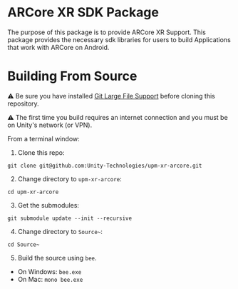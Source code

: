 # ARCore XR SDK Package

The purpose of this package is to provide ARCore XR Support. This package provides the necessary sdk libraries for users to build Applications that work with ARCore on Android.

# Building From Source

:warning: Be sure you have installed [Git Large File Support](https://git-lfs.github.com/) before cloning this repository.

:warning: The first time you build requires an internet connection and you must be on Unity's network (or VPN).

From a terminal window:

1. Clone this repo:
```
git clone git@github.com:Unity-Technologies/upm-xr-arcore.git
```
2. Change directory to `upm-xr-arcore`:
```
cd upm-xr-arcore
```
3. Get the submodules:
```
git submodule update --init --recursive
```
4. Change directory to `Source~`:
```
cd Source~
```
5. Build the source using `bee`.
  - On Windows: ```bee.exe```
  - On Mac: ```mono bee.exe```
